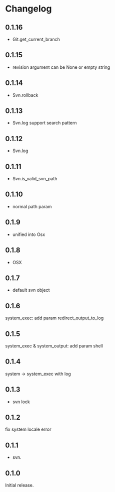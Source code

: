 # Changelog

## 0.1.16
+ Git.get_current_branch

## 0.1.15
+ revision argument can be None or empty string

## 0.1.14
+ Svn.rollback

## 0.1.13
+ Svn.log support search pattern

## 0.1.12
+ Svn.log

## 0.1.11
+ Svn.is_valid_svn_path

## 0.1.10
+ normal path param

## 0.1.9
+ unified into Osx

## 0.1.8
+ OSX

## 0.1.7
+ default svn object

## 0.1.6
system_exec: add param redirect_output_to_log

## 0.1.5
system_exec & system_output: add param shell

## 0.1.4
system -> system_exec with log

## 0.1.3
+ svn lock

## 0.1.2
fix system locale error

## 0.1.1
+ svn.

## 0.1.0
Initial release.
